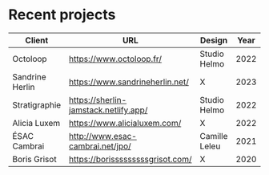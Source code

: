# Recent projects

Client | URL | Design | Year
------------ | ------------- | ------------- | -------------
Octoloop | https://www.octoloop.fr/ | Studio Helmo | 2022
Sandrine Herlin | https://www.sandrineherlin.net/ | X | 2023
Stratigraphie | https://sherlin-jamstack.netlify.app/ | Studio Helmo | 2022
Alicia Luxem | https://www.alicialuxem.com/ | X | 2022
ÉSAC Cambrai | http://www.esac-cambrai.net/jpo/ | Camille Leleu | 2021
Boris Grisot | https://borisssssssssgrisot.com/ | X | 2020


